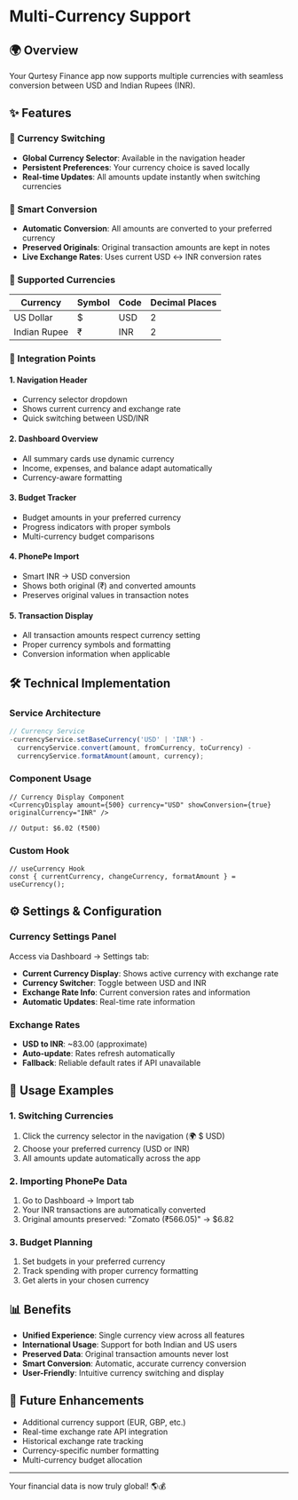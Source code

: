 # Multi-Currency Support

## 🌍 Overview

Your Qurtesy Finance app now supports multiple currencies with seamless conversion between USD and Indian Rupees (INR).

## ✨ Features

### 💱 Currency Switching

- **Global Currency Selector**: Available in the navigation header
- **Persistent Preferences**: Your currency choice is saved locally
- **Real-time Updates**: All amounts update instantly when switching currencies

### 🔄 Smart Conversion

- **Automatic Conversion**: All amounts are converted to your preferred currency
- **Preserved Originals**: Original transaction amounts are kept in notes
- **Live Exchange Rates**: Uses current USD ↔ INR conversion rates

### 🎯 Supported Currencies

| Currency     | Symbol | Code | Decimal Places |
| ------------ | ------ | ---- | -------------- |
| US Dollar    | $      | USD  | 2              |
| Indian Rupee | ₹      | INR  | 2              |

### 📱 Integration Points

#### 1. **Navigation Header**

- Currency selector dropdown
- Shows current currency and exchange rate
- Quick switching between USD/INR

#### 2. **Dashboard Overview**

- All summary cards use dynamic currency
- Income, expenses, and balance adapt automatically
- Currency-aware formatting

#### 3. **Budget Tracker**

- Budget amounts in your preferred currency
- Progress indicators with proper symbols
- Multi-currency budget comparisons

#### 4. **PhonePe Import**

- Smart INR → USD conversion
- Shows both original (₹) and converted amounts
- Preserves original values in transaction notes

#### 5. **Transaction Display**

- All transaction amounts respect currency setting
- Proper currency symbols and formatting
- Conversion information when applicable

## 🛠 Technical Implementation

### Service Architecture

```typescript
// Currency Service
-currencyService.setBaseCurrency('USD' | 'INR') -
  currencyService.convert(amount, fromCurrency, toCurrency) -
  currencyService.formatAmount(amount, currency);
```

### Component Usage

```tsx
// Currency Display Component
<CurrencyDisplay amount={500} currency="USD" showConversion={true} originalCurrency="INR" />

// Output: $6.02 (₹500)
```

### Custom Hook

```tsx
// useCurrency Hook
const { currentCurrency, changeCurrency, formatAmount } = useCurrency();
```

## ⚙️ Settings & Configuration

### Currency Settings Panel

Access via Dashboard → Settings tab:

- **Current Currency Display**: Shows active currency with exchange rate
- **Currency Switcher**: Toggle between USD and INR
- **Exchange Rate Info**: Current conversion rates and information
- **Automatic Updates**: Real-time rate information

### Exchange Rates

- **USD to INR**: ~83.00 (approximate)
- **Auto-update**: Rates refresh automatically
- **Fallback**: Reliable default rates if API unavailable

## 🚀 Usage Examples

### 1. Switching Currencies

1. Click the currency selector in the navigation (🌍 $ USD)
2. Choose your preferred currency (USD or INR)
3. All amounts update automatically across the app

### 2. Importing PhonePe Data

1. Go to Dashboard → Import tab
2. Your INR transactions are automatically converted
3. Original amounts preserved: "Zomato (₹566.05)" → $6.82

### 3. Budget Planning

1. Set budgets in your preferred currency
2. Track spending with proper currency formatting
3. Get alerts in your chosen currency

## 📊 Benefits

- **Unified Experience**: Single currency view across all features
- **International Usage**: Support for both Indian and US users
- **Preserved Data**: Original transaction amounts never lost
- **Smart Conversion**: Automatic, accurate currency conversion
- **User-Friendly**: Intuitive currency switching and display

## 🔧 Future Enhancements

- Additional currency support (EUR, GBP, etc.)
- Real-time exchange rate API integration
- Historical exchange rate tracking
- Currency-specific number formatting
- Multi-currency budget allocation

---

Your financial data is now truly global! 🌎💰
